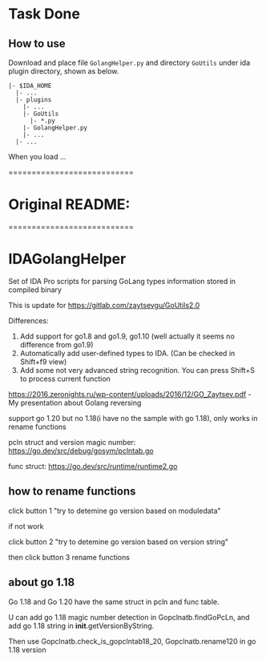 # Task Done

## How to use

Download and place file `GolangHelper.py` and directory `GoUtils` under ida plugin directory, shown as below.

```
|- $IDA_HOME
  |- ...
  |- plugins
    |- ...
    |- GoUtils
      |- *.py
    |- GolangHelper.py
    |- ...
  |- ...
```

When you load ...


===========================

# Original README: 

===========================

# IDAGolangHelper
Set of IDA Pro scripts for parsing GoLang types information stored in compiled binary


This is update for https://gitlab.com/zaytsevgu/GoUtils2.0

Differences:
  1. Add support for go1.8 and go1.9, go1.10 (well actually it seems no difference from go1.9)
  2. Automatically add user-defined types to IDA. (Can be checked in Shift+f9 view)
  3. Add some not very advanced string recognition. You can press Shift+S to process current function


https://2016.zeronights.ru/wp-content/uploads/2016/12/GO_Zaytsev.pdf - My presentation about Golang reversing

support go 1.20 but no 1.18(i have no the sample with go 1.18), only works in rename functions 

pcln struct and version magic number: https://go.dev/src/debug/gosym/pclntab.go

func struct: https://go.dev/src/runtime/runtime2.go


## how to rename functions

click button 1 "try to detemine go version based on moduledata"

if not work

click button 2 "try to detemine go version based on version string"

then click button 3 rename functions

## about go 1.18

Go 1.18 and Go 1.20 have the same struct in pcln and func table. 

U can add go 1.18 magic number detection in Gopclnatb.findGoPcLn, and add go 1.18 string in __init__.getVersionByString.

Then use Gopclnatb.check_is_gopclntab18_20, Gopclnatb.rename120 in go 1.18 version
